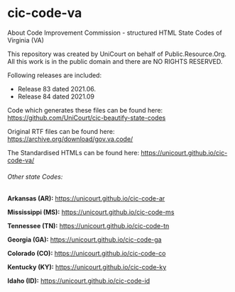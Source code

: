 # cic-code-va

About Code Improvement Commission - structured HTML State Codes of Virginia (VA)

This repository was created by UniCourt on behalf of Public.Resource.Org. All this work is in the public domain and there are NO RIGHTS RESERVED.

Following releases are included:

 * Release 83 dated 2021.06.
 * Release 84 dated 2021.09


Code which generates these files can be found here: https://github.com/UniCourt/cic-beautify-state-codes

Original RTF files can be found here: https://archive.org/download/gov.va.code/

The Standardised HTMLs can be found here: https://unicourt.github.io/cic-code-va/


 ###### Other state Codes:

 **Arkansas (AR):** https://unicourt.github.io/cic-code-ar

 **Mississippi (MS):** https://unicourt.github.io/cic-code-ms

 **Tennessee (TN):** https://unicourt.github.io/cic-code-tn

 **Georgia (GA):** https://unicourt.github.io/cic-code-ga

 **Colorado (CO):** https://unicourt.github.io/cic-code-co

 **Kentucky (KY):** https://unicourt.github.io/cic-code-ky

 **Idaho (ID):** https://unicourt.github.io/cic-code-id

